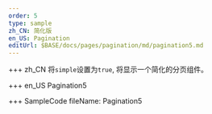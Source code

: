 ```yaml
--- 
order: 5
type: sample
zh_CN: 简化版
en_US: Pagination
editUrl: $BASE/docs/pages/pagination/md/pagination5.md
---
```


+++ zh_CN
将<Code>simple</Code>设置为<Code>true</Code>, 将显示一个简化的分页组件。

+++ en_US
Pagination5

+++ SampleCode
fileName: Pagination5
